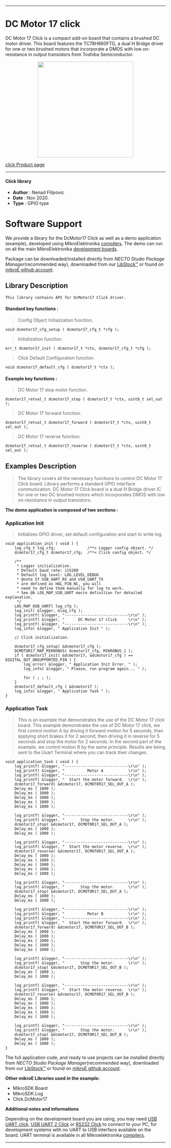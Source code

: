 

---
# DC Motor 17 click

DC Motor 17 Click is a compact add-on board that contains a brushed DC motor driver. This board features the TC78H660FTG,
a dual H Bridge driver for one or two brushed motors that incorporate a DMOS
with low on-resistance in output transistors from Toshiba Semiconductor.

<p align="center">
  <img src="https://download.mikroe.com/images/click_for_ide/dcmotor17_click.png" height=300px>
</p>

[click Product page](https://www.mikroe.com/dc-motor-17-click?adtoken=48b980cc0840208867ff3317ac2fc531db4a1dd7&ad=mikromanage&id_employee=33)

---


#### Click library

- **Author**        : Nenad Filipovic
- **Date**          : Nov 2020.
- **Type**          : GPIO type


# Software Support

We provide a library for the DcMotor17 Click
as well as a demo application (example), developed using MikroElektronika
[compilers](https://www.mikroe.com/necto-studio).
The demo can run on all the main MikroElektronika [development boards](https://www.mikroe.com/development-boards).

Package can be downloaded/installed directly from *NECTO Studio Package Manager*(recommended way), downloaded from our [LibStock&trade;](https://libstock.mikroe.com) or found on [mikroE github account](https://github.com/MikroElektronika/mikrosdk_click_v2/tree/master/clicks).

## Library Description

```
This library contains API for DcMotor17 Click driver.
```

#### Standard key functions :

> Config Object Initialization function.
```
void dcmotor17_cfg_setup ( dcmotor17_cfg_t *cfg );
```

> Initialization function.
```
err_t dcmotor17_init ( dcmotor17_t *ctx, dcmotor17_cfg_t *cfg );
```

> Click Default Configuration function.
```
void dcmotor17_default_cfg ( dcmotor17_t *ctx );
```

#### Example key functions :

> DC Motor 17 stop motor function.
```
dcmotor17_retval_t dcmotor17_stop ( dcmotor17_t *ctx, uint8_t sel_out );
```

> DC Motor 17 forward function.
```
dcmotor17_retval_t dcmotor17_forward ( dcmotor17_t *ctx, uint8_t sel_out );
```

> DC Motor 17 reverse function.
```
dcmotor17_retval_t dcmotor17_reverse ( dcmotor17_t *ctx, uint8_t sel_out );
```

## Examples Description

> The library covers all the necessary functions to control DC Motor 17 Click board.
> Library performs a standard GPIO interface communication.
> DC Motor 17 Click board is a dual H Bridge driver IC for one or two DC brushed
> motors which incorporates DMOS with low on-resistance in output transistors.

**The demo application is composed of two sections :**

### Application Init

> Initializes GPIO driver, set default configuration and start to write log.

```
void application_init ( void ) {
    log_cfg_t log_cfg;              /**< Logger config object. */
    dcmotor17_cfg_t dcmotor17_cfg;  /**< Click config object. */

    /** 
     * Logger initialization.
     * Default baud rate: 115200
     * Default log level: LOG_LEVEL_DEBUG
     * @note If USB_UART_RX and USB_UART_TX 
     * are defined as HAL_PIN_NC, you will 
     * need to define them manually for log to work. 
     * See @b LOG_MAP_USB_UART macro definition for detailed explanation.
     */
    LOG_MAP_USB_UART( log_cfg );
    log_init( &logger, &log_cfg );
    log_printf( &logger, "----------------------------\r\n" );
    log_printf( &logger, "      DC Motor 17 click     \r\n" );
    log_printf( &logger, "----------------------------\r\n" );
    log_info( &logger, " Application Init " );

    // Click initialization.

    dcmotor17_cfg_setup( &dcmotor17_cfg );
    DCMOTOR17_MAP_MIKROBUS( dcmotor17_cfg, MIKROBUS_1 );
    if ( dcmotor17_init( &dcmotor17, &dcmotor17_cfg ) == DIGITAL_OUT_UNSUPPORTED_PIN ) {
        log_error( &logger, " Application Init Error. " );
        log_info( &logger, " Please, run program again... " );

        for ( ; ; );
    }
    dcmotor17_default_cfg ( &dcmotor17 );
    log_info( &logger, " Application Task " );
}
```

### Application Task

> This is an example that demonstrates the use of the DC Motor 17 click board.
> This example demonstrates the use of DC Motor 17 click,
> we first control motion A by driving it forward motion for 5 seconds,
> than applying short brakes it for 2 second, then driving it in reverse for 5 seconds
> and stop the motor for 2 seconds.
> In the second part of the example, we control motion B by the same principle.
> Results are being sent to the Usart Terminal where you can track their changes.

```
void application_task ( void ) {
    log_printf( &logger, "----------------------------\r\n" );
    log_printf( &logger, "          Motor A           \r\n" );
    log_printf( &logger, "----------------------------\r\n" );
    log_printf( &logger, "  Start the motor forward.  \r\n" );
    dcmotor17_forward( &dcmotor17, DCMOTOR17_SEL_OUT_A );
    Delay_ms ( 1000 );
    Delay_ms ( 1000 );
    Delay_ms ( 1000 );
    Delay_ms ( 1000 );
    Delay_ms ( 1000 );

    log_printf( &logger, "----------------------------\r\n" );
    log_printf( &logger, "       Stop the motor.      \r\n" );
    dcmotor17_stop( &dcmotor17, DCMOTOR17_SEL_OUT_A );
    Delay_ms ( 1000 );
    Delay_ms ( 1000 );

    log_printf( &logger, "----------------------------\r\n" );
    log_printf( &logger, "  Start the motor reverse.  \r\n" );
    dcmotor17_reverse( &dcmotor17, DCMOTOR17_SEL_OUT_A );
    Delay_ms ( 1000 );
    Delay_ms ( 1000 );
    Delay_ms ( 1000 );
    Delay_ms ( 1000 );
    Delay_ms ( 1000 );

    log_printf( &logger, "----------------------------\r\n" );
    log_printf( &logger, "       Stop the motor.      \r\n" );
    dcmotor17_stop( &dcmotor17, DCMOTOR17_SEL_OUT_A );
    Delay_ms ( 1000 );
    Delay_ms ( 1000 );

    log_printf( &logger, "----------------------------\r\n" );
    log_printf( &logger, "          Motor B           \r\n" );
    log_printf( &logger, "----------------------------\r\n" );
    log_printf( &logger, "  Start the motor forward.  \r\n" );
    dcmotor17_forward( &dcmotor17, DCMOTOR17_SEL_OUT_B );
    Delay_ms ( 1000 );
    Delay_ms ( 1000 );
    Delay_ms ( 1000 );
    Delay_ms ( 1000 );
    Delay_ms ( 1000 );

    log_printf( &logger, "----------------------------\r\n" );
    log_printf( &logger, "       Stop the motor.      \r\n" );
    dcmotor17_stop( &dcmotor17, DCMOTOR17_SEL_OUT_B );
    Delay_ms ( 1000 );
    Delay_ms ( 1000 );

    log_printf( &logger, "----------------------------\r\n" );
    log_printf( &logger, "  Start the motor reverse.  \r\n" );
    dcmotor17_reverse( &dcmotor17, DCMOTOR17_SEL_OUT_B );
    Delay_ms ( 1000 );
    Delay_ms ( 1000 );
    Delay_ms ( 1000 );
    Delay_ms ( 1000 );
    Delay_ms ( 1000 );

    log_printf( &logger, "----------------------------\r\n" );
    log_printf( &logger, "       Stop the motor.      \r\n" );
    dcmotor17_stop( &dcmotor17, DCMOTOR17_SEL_OUT_B );
    Delay_ms ( 1000 );
    Delay_ms ( 1000 );
}
```

The full application code, and ready to use projects can be installed directly from *NECTO Studio Package Manager*(recommended way), downloaded from our [LibStock&trade;](https://libstock.mikroe.com) or found on [mikroE github account](https://github.com/MikroElektronika/mikrosdk_click_v2/tree/master/clicks).

**Other mikroE Libraries used in the example:**

- MikroSDK.Board
- MikroSDK.Log
- Click.DcMotor17

**Additional notes and informations**

Depending on the development board you are using, you may need
[USB UART click](https://www.mikroe.com/usb-uart-click),
[USB UART 2 Click](https://www.mikroe.com/usb-uart-2-click) or
[RS232 Click](https://www.mikroe.com/rs232-click) to connect to your PC, for
development systems with no UART to USB interface available on the board. UART
terminal is available in all Mikroelektronika
[compilers](https://shop.mikroe.com/compilers).

---
